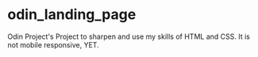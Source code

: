 # odin_landing_page

Odin Project's Project to sharpen and use my skills of HTML and CSS. It is not mobile responsive, YET.